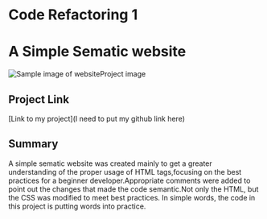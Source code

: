 # Code Refactoring 1

# A Simple Sematic website
![Sample image of website](./Develop/assets/images/homework1.PNG)Project image

## Project Link 
[Link to my project](I need to put my github link here)

## Summary 
A simple sematic website was created mainly to get a greater understanding of the proper usage of HTML tags,focusing on the best practices for a beginner developer.Appropriate comments were added to point out the changes that made the code semantic.Not only the HTML, but the CSS was modified to meet best practices. In simple words, the code in this project is putting words into practice.